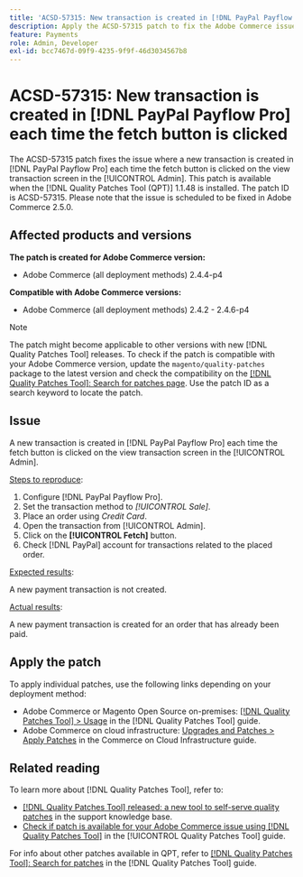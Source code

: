 ```yaml
---
title: 'ACSD-57315: New transaction is created in [!DNL PayPal Payflow Pro] each time the fetch button is clicked'
description: Apply the ACSD-57315 patch to fix the Adobe Commerce issue where a new transaction is created in [!DNL PayPal Payflow Pro] each time the fetch button is clicked on the view transaction screen in the [!UICONTROL Admin].
feature: Payments
role: Admin, Developer
exl-id: bcc7467d-09f9-4235-9f9f-46d3034567b8
---
```

# ACSD-57315: New transaction is created in [!DNL PayPal Payflow Pro] each time the fetch button is clicked

The ACSD-57315 patch fixes the issue where a new transaction is created in [!DNL PayPal Payflow Pro] each time the fetch button is clicked on the view transaction screen in the [!UICONTROL Admin]. This patch is available when the [!DNL Quality Patches Tool (QPT)] 1.1.48 is installed. The patch ID is ACSD-57315. Please note that the issue is scheduled to be fixed in Adobe Commerce 2.5.0.

## Affected products and versions

**The patch is created for Adobe Commerce version:**

* Adobe Commerce (all deployment methods) 2.4.4-p4

**Compatible with Adobe Commerce versions:**

* Adobe Commerce (all deployment methods) 2.4.2 - 2.4.6-p4

>[!NOTE]
>
>The patch might become applicable to other versions with new [!DNL Quality Patches Tool] releases. To check if the patch is compatible with your Adobe Commerce version, update the `magento/quality-patches` package to the latest version and check the compatibility on the [[!DNL Quality Patches Tool]: Search for patches page](https://experienceleague.adobe.com/tools/commerce-quality-patches/index.html). Use the patch ID as a search keyword to locate the patch.

## Issue

A new transaction is created in [!DNL PayPal Payflow Pro] each time the fetch button is clicked on the view transaction screen in the [!UICONTROL Admin].

<u>Steps to reproduce</u>:

1. Configure [!DNL PayPal Payflow Pro].
1. Set the transaction method to *[!UICONTROL Sale]*.
1. Place an order using *Credit Card*.
1. Open the transaction from [!UICONTROL Admin].
1. Click on the **[!UICONTROL Fetch]** button.
1. Check [!DNL PayPal] account for transactions related to the placed order.

<u>Expected results</u>:

A new payment transaction is not created.

<u>Actual results</u>:

A new payment transaction is created for an order that has already been paid.

## Apply the patch

To apply individual patches, use the following links depending on your deployment method:

* Adobe Commerce or Magento Open Source on-premises: [[!DNL Quality Patches Tool] > Usage](https://experienceleague.adobe.com/docs/commerce-operations/tools/quality-patches-tool/usage.html) in the [!DNL Quality Patches Tool] guide.
* Adobe Commerce on cloud infrastructure: [Upgrades and Patches > Apply Patches](https://experienceleague.adobe.com/docs/commerce-cloud-service/user-guide/develop/upgrade/apply-patches.html) in the Commerce on Cloud Infrastructure guide.

## Related reading

To learn more about [!DNL Quality Patches Tool], refer to:

* [[!DNL Quality Patches Tool] released: a new tool to self-serve quality patches](https://experienceleague.adobe.com/en/docs/commerce-knowledge-base/kb/announcements/commerce-announcements/magento-quality-patches-released-new-tool-to-self-serve-quality-patches) in the support knowledge base.
* [Check if patch is available for your Adobe Commerce issue using [!DNL Quality Patches Tool]](/help/tools/quality-patches-tool/patches-available-in-qpt/check-patch-for-magento-issue-with-magento-quality-patches.md) in the [!UICONTROL Quality Patches Tool] guide.


For info about other patches available in QPT, refer to [[!DNL Quality Patches Tool]: Search for patches](https://experienceleague.adobe.com/tools/commerce-quality-patches/index.html) in the [!DNL Quality Patches Tool] guide.
